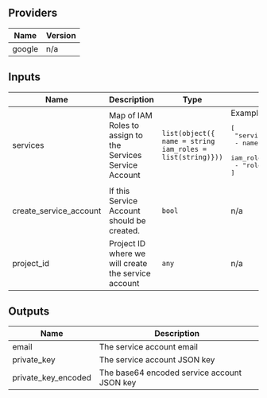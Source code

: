 ## Providers

| Name | Version |
|------|---------|
| google | n/a |

## Inputs

| Name | Description | Type | Default | Required |
|------|-------------|------|---------|:-----:|
| services | Map of IAM Roles to assign to the Services Service Account | `list(object({ name = string iam_roles = list(string)}))` | Example: <pre>[<br>  "services":<br>    - name: "my-service-1"<br>      iam_roles:<br>      - "roles/storage.admin"<br>]<br></pre> | yes |
| create_service_account | If this Service Account should be created. | `bool` | n/a | yes |
| project_id | Project ID where we will create the service account | `any` | n/a | yes |

## Outputs

| Name | Description |
|------|-------------|
| email | The service account email |
| private_key | The service account JSON key |
| private_key_encoded | The base64 encoded service account JSON key |
